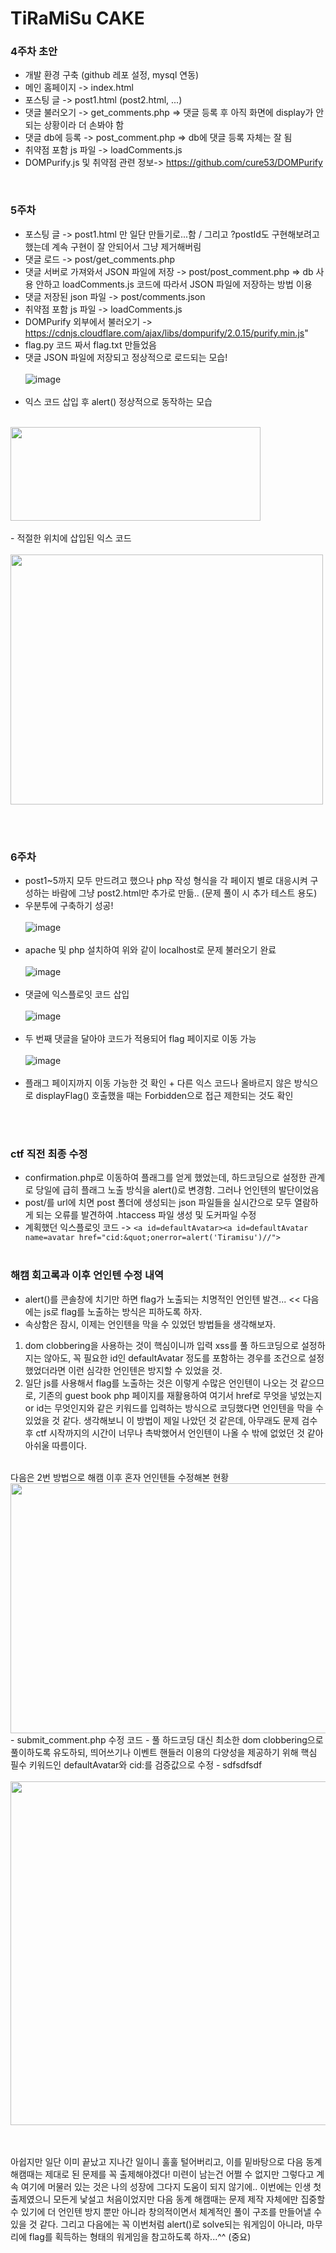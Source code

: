 # TiRaMiSu CAKE

### 4주차 초안
- 개발 환경 구축 (github 레포 설정, mysql 연동)
- 메인 홈페이지 -> index.html
- 포스팅 글 -> post1.html (post2.html, ...)
- 댓글 불러오기 -> get_comments.php => 댓글 등록 후 아직 화면에 display가 안되는 상황이라 더 손봐야 함
- 댓글 db에 등록 -> post_comment.php => db에 댓글 등록 자체는 잘 됨
- 취약점 포함 js 파일 -> loadComments.js
- DOMPurify.js 및 취약점 관련 정보-> https://github.com/cure53/DOMPurify

<br>

### 5주차 
- 포스팅 글 -> post1.html 만 일단 만들기로...함 / 그리고 ?postId도 구현해보려고 했는데 계속 구현이 잘 안되어서 그냥 제거해버림
- 댓글 로드 -> post/get_comments.php 
- 댓글 서버로 가져와서 JSON 파일에 저장 -> post/post_comment.php => db 사용 안하고 loadComments.js 코드에 따라서 JSON 파일에 저장하는 방법 이용
- 댓글 저장된 json 파일 -> post/comments.json
- 취약점 포함 js 파일 -> loadComments.js
- DOMPurify 외부에서 불러오기 -> https://cdnjs.cloudflare.com/ajax/libs/dompurify/2.0.15/purify.min.js"
- flag.py 코드 짜서 flag.txt 만들었음
- 댓글 JSON 파일에 저장되고 정상적으로 로드되는 모습!
  <br><br>
![image](https://github.com/user-attachments/assets/e08ca710-3a6e-4de1-9ca3-5113e736b610)
<br><br>
- 익스 코드 삽입 후 alert() 정상적으로 동작하는 모습
  <br><br>
<img src="https://github.com/user-attachments/assets/304a734c-d4d9-4436-aea8-45ee195451fb" width="400" height="150">
<br><br>
- 적절한 위치에 삽입된 익스 코드
  <br><br>
<img src="https://github.com/user-attachments/assets/c03b3682-96be-4e87-8d99-b4672a0678e3" width="500" height="400">

<br><br>

### 6주차 
- post1~5까지 모두 만드려고 했으나 php 작성 형식을 각 페이지 별로 대응시켜 구성하는 바람에 그냥 post2.html만 추가로 만듦.. (문제 풀이 시 추가 테스트 용도)
- 우분투에 구축하기 성공!
<br><br>
![image](https://github.com/user-attachments/assets/61075703-6f68-4c1d-bed4-f2e17d3cd73b)
<br><br>
- apache 및 php 설치하여 위와 같이 localhost로 문제 불러오기 완료
<br><br>
![image](https://github.com/user-attachments/assets/c837ab92-1e3f-43c1-9bfd-faa97f0ebd23)
<br><br>
- 댓글에 익스플로잇 코드 삽입
<br><br>
![image](https://github.com/user-attachments/assets/74c90ac5-3ab7-4c8d-8785-004db3257e47)
<br><br>
- 두 번째 댓글을 달아야 코드가 적용되어 flag 페이지로 이동 가능
<br><br>
![image](https://github.com/user-attachments/assets/b574181b-d615-486b-85a7-6c89895a7a39)
<br><br>
- 플래그 페이지까지 이동 가능한 것 확인 + 다른 익스 코드나 올바르지 않은 방식으로 displayFlag() 호출했을 때는 Forbidden으로 접근 제한되는 것도 확인 
<br><br>
<br>

### ctf 직전 최종 수정
- confirmation.php로 이동하여 플래그를 얻게 했었는데, 하드코딩으로 설정한 관계로 당일에 급히 플래그 노출 방식을 alert()로 변경함. 그러나 언인텐의 발단이었음
- post/를 url에 치면 post 폴더에 생성되는 json 파일들을 실시간으로 모두 열람하게 되는 오류를 발견하여 .htaccess 파일 생성 및 도커파일 수정
- 계획했던 익스플로잇 코드 -> `<a id=defaultAvatar><a id=defaultAvatar name=avatar href="cid:&quot;onerror=alert('Tiramisu')//">`
<br><br>
### 해캠 회고록과 이후 언인텐 수정 내역
- alert()를 콘솔창에 치기만 하면 flag가 노출되는 치명적인 언인텐 발견... << 다음에는 js로 flag를 노출하는 방식은 피하도록 하자.
- 속상함은 잠시, 이제는 언인텐을 막을 수 있었던 방법들을 생각해보자.
1. dom clobbering을 사용하는 것이 핵심이니까 입력 xss를 풀 하드코딩으로 설정하지는 않아도, 꼭 필요한 id인 defaultAvatar 정도를 포함하는 경우를 조건으로 설정했었더라면 이런 심각한 언인텐은 방지할 수 있었을 것.
2. 일단 js를 사용해서 flag를 노출하는 것은 이렇게 수많은 언인텐이 나오는 것 같으므로, 기존의 guest book php 페이지를 재활용하여 여기서 href로 무엇을 넣었는지 or id는 무엇인지와 같은 키워드를 입력하는 방식으로 코딩했다면 언인텐을 막을 수 있었을 것 같다. 생각해보니 이 방법이 제일 나았던 것 같은데, 아무래도 문제 검수 후 ctf 시작까지의 시간이 너무나 촉박했어서 언인텐이 나올 수 밖에 없었던 것 같아 아쉬울 따름이다.
<br>
다음은 2번 방법으로 해캠 이후 혼자 언인텐들 수정해본 현황 <br>
<img src="https://github.com/user-attachments/assets/12bb64ef-6c1d-4abd-9cd3-0b9fefb2d0fe" width="600" height="400">
<br>
- submit_comment.php 수정 코드
- 풀 하드코딩 대신 최소한 dom clobbering으로 풀이하도록 유도하되, 띄어쓰기나 이벤트 핸들러 이용의 다양성을 제공하기 위해 핵심 필수 키워드인 defaultAvatar와 cid:를 검증값으로 수정
- sdfsdfsdf
<br><br>
<img src="https://github.com/user-attachments/assets/784e38cc-c3be-458c-b06b-3e6c70c43b9a" width="1000" height="550">

<br><br>
아쉽지만 일단 이미 끝났고 지나간 일이니 훌훌 털어버리고, 이를 밑바탕으로 다음 동계 해캠때는 제대로 된 문제를 꼭 출제해야겠다! 미련이 남는건 어쩔 수 없지만 그렇다고 계속 여기에 머물러 있는 것은 나의 성장에 그다지 도움이 되지 않기에.. 이번에는 인생 첫 출제였으니 모든게 낯설고 처음이었지만 다음 동계 해캠때는 문제 제작 자체에만 집중할 수 있기에 더 언인텐 방지 뿐만 아니라 창의적이면서 체계적인 풀이 구조를 만들어낼 수 있을 것 같다. 그리고 다음에는 꼭 이번처럼 alert()로 solve되는 워게임이 아니라, 마무리에 flag를 획득하는 형태의 워게임을 참고하도록 하자...^^ (중요)
<br>



